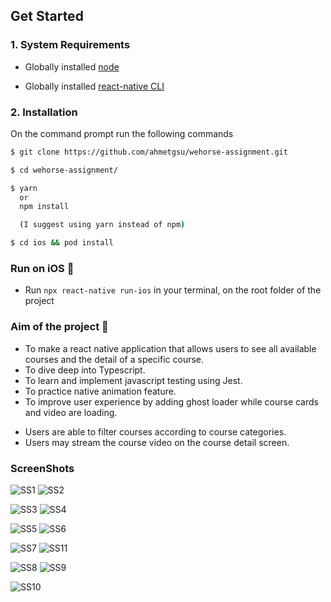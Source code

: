 ## Get Started

### 1. System Requirements

- Globally installed [node](https://nodejs.org/en/)

- Globally installed [react-native CLI](https://facebook.github.io/react-native/docs/getting-started.html)

### 2. Installation

On the command prompt run the following commands

```sh
$ git clone https://github.com/ahmetgsu/wehorse-assignment.git

$ cd wehorse-assignment/

$ yarn
  or
  npm install

  (I suggest using yarn instead of npm)

$ cd ios && pod install
```

### Run on iOS 📱

- Run `npx react-native run-ios` in your terminal, on the root folder of the project

### Aim of the project 🎯

- To make a react native application that allows users to see all available courses and the detail of a specific course.
- To dive deep into Typescript.
- To learn and implement javascript testing using Jest.
- To practice native animation feature.
- To improve user experience by adding ghost loader while course cards and video are loading.

* Users are able to filter courses according to course categories.
* Users may stream the course video on the course detail screen.

### ScreenShots

![SS1](./app/assets/images/01.png) ![SS2](./app/assets/images/15.png)

![SS3](./app/assets/images/12.png) ![SS4](./app/assets/images/13.png)

![SS5](./app/assets/images/14.png) ![SS6](./app/assets/images/06.png)

![SS7](./app/assets/images/07.png) ![SS11](./app/assets/images/07_1.png)

![SS8](./app/assets/images/08.png) ![SS9](./app/assets/images/09.png)

![SS10](./app/assets/images/10.png)
